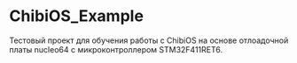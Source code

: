 # ChibiOS_Example
Тестовый проект для обучения работы с ChibiOS на основе отлоадочной платы nucleo64 с микроконтроллером STM32F411RET6.
